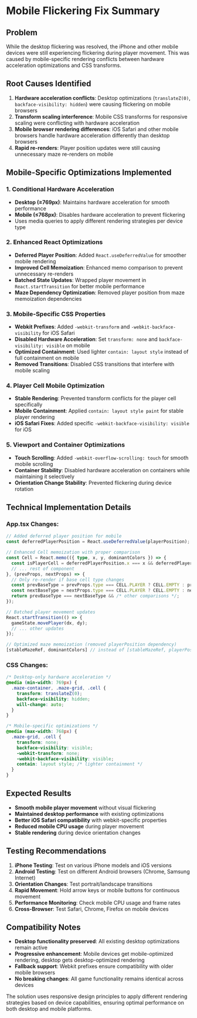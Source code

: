 # Mobile Flickering Fix Summary

## Problem
While the desktop flickering was resolved, the iPhone and other mobile devices were still experiencing flickering during player movement. This was caused by mobile-specific rendering conflicts between hardware acceleration optimizations and CSS transforms.

## Root Causes Identified
1. **Hardware acceleration conflicts**: Desktop optimizations (`translateZ(0)`, `backface-visibility: hidden`) were causing flickering on mobile browsers
2. **Transform scaling interference**: Mobile CSS transforms for responsive scaling were conflicting with hardware acceleration
3. **Mobile browser rendering differences**: iOS Safari and other mobile browsers handle hardware acceleration differently than desktop browsers
4. **Rapid re-renders**: Player position updates were still causing unnecessary maze re-renders on mobile

## Mobile-Specific Optimizations Implemented

### 1. Conditional Hardware Acceleration
- **Desktop (≥769px)**: Maintains hardware acceleration for smooth performance
- **Mobile (≤768px)**: Disables hardware acceleration to prevent flickering
- Uses media queries to apply different rendering strategies per device type

### 2. Enhanced React Optimizations
- **Deferred Player Position**: Added `React.useDeferredValue` for smoother mobile rendering
- **Improved Cell Memoization**: Enhanced memo comparison to prevent unnecessary re-renders
- **Batched State Updates**: Wrapped player movement in `React.startTransition` for better mobile performance
- **Maze Dependency Optimization**: Removed player position from maze memoization dependencies

### 3. Mobile-Specific CSS Properties
- **Webkit Prefixes**: Added `-webkit-transform` and `-webkit-backface-visibility` for iOS Safari
- **Disabled Hardware Acceleration**: Set `transform: none` and `backface-visibility: visible` on mobile
- **Optimized Containment**: Used lighter `contain: layout style` instead of full containment on mobile
- **Removed Transitions**: Disabled CSS transitions that interfere with mobile scaling

### 4. Player Cell Mobile Optimization
- **Stable Rendering**: Prevented transform conflicts for the player cell specifically
- **Mobile Containment**: Applied `contain: layout style paint` for stable player rendering
- **iOS Safari Fixes**: Added specific `-webkit-backface-visibility: visible` for iOS

### 5. Viewport and Container Optimizations
- **Touch Scrolling**: Added `-webkit-overflow-scrolling: touch` for smooth mobile scrolling
- **Container Stability**: Disabled hardware acceleration on containers while maintaining it selectively
- **Orientation Change Stability**: Prevented flickering during device rotation

## Technical Implementation Details

### App.tsx Changes:
```typescript
// Added deferred player position for mobile
const deferredPlayerPosition = React.useDeferredValue(playerPosition);

// Enhanced Cell memoization with proper comparison
const Cell = React.memo(({ type, x, y, dominantColors }) => {
  const isPlayerCell = deferredPlayerPosition.x === x && deferredPlayerPosition.y === y;
  // ... rest of component
}, (prevProps, nextProps) => {
  // Only re-render if base cell type changes
  const prevBaseType = prevProps.type === CELL.PLAYER ? CELL.EMPTY : prevProps.type;
  const nextBaseType = nextProps.type === CELL.PLAYER ? CELL.EMPTY : nextProps.type;
  return prevBaseType === nextBaseType && /* other comparisons */;
});

// Batched player movement updates
React.startTransition(() => {
  gameState.movePlayer(dx, dy);
  // ... other updates
});

// Optimized maze memoization (removed playerPosition dependency)
[stableMazeRef, dominantColors] // instead of [stableMazeRef, playerPosition]
```

### CSS Changes:
```css
/* Desktop-only hardware acceleration */
@media (min-width: 769px) {
  .maze-container, .maze-grid, .cell {
    transform: translateZ(0);
    backface-visibility: hidden;
    will-change: auto;
  }
}

/* Mobile-specific optimizations */
@media (max-width: 768px) {
  .maze-grid, .cell {
    transform: none;
    backface-visibility: visible;
    -webkit-transform: none;
    -webkit-backface-visibility: visible;
    contain: layout style; /* lighter containment */
  }
}
```

## Expected Results
- **Smooth mobile player movement** without visual flickering
- **Maintained desktop performance** with existing optimizations
- **Better iOS Safari compatibility** with webkit-specific properties
- **Reduced mobile CPU usage** during player movement
- **Stable rendering** during device orientation changes

## Testing Recommendations
1. **iPhone Testing**: Test on various iPhone models and iOS versions
2. **Android Testing**: Test on different Android browsers (Chrome, Samsung Internet)
3. **Orientation Changes**: Test portrait/landscape transitions
4. **Rapid Movement**: Hold arrow keys or mobile buttons for continuous movement
5. **Performance Monitoring**: Check mobile CPU usage and frame rates
6. **Cross-Browser**: Test Safari, Chrome, Firefox on mobile devices

## Compatibility Notes
- **Desktop functionality preserved**: All existing desktop optimizations remain active
- **Progressive enhancement**: Mobile devices get mobile-optimized rendering, desktop gets desktop-optimized rendering
- **Fallback support**: Webkit prefixes ensure compatibility with older mobile browsers
- **No breaking changes**: All game functionality remains identical across devices

The solution uses responsive design principles to apply different rendering strategies based on device capabilities, ensuring optimal performance on both desktop and mobile platforms.